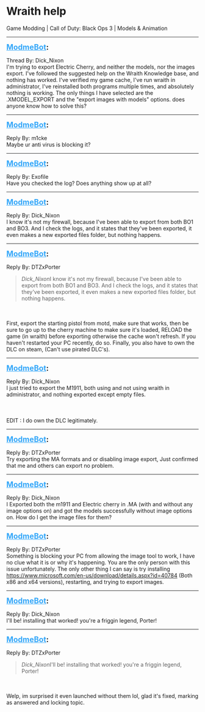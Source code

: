 # Wraith help
Game Modding | Call of Duty: Black Ops 3 | Models & Animation

---
<strong style="font-size: 1.4em;"><span style="text-decoration: underline;text-decoration-color: #34a7f9;"><span style="color:#34a7f9;">ModmeBot</span></span>:</strong>

<p>Thread By: Dick_Nixon<br />I&#39;m trying to export Electric Cherry, and neither the models, nor the images export. I&#39;ve followed the suggested help on the Wraith Knowledge base, and nothing has worked. I&#39;ve verified my game cache, I&#39;ve run wraith in administrator, I&#39;ve reinstalled both programs multiple times, and absolutely nothing is working. The only things I have selected are the .XMODEL_EXPORT and the &quot;export images with models&quot; options. does anyone know how to solve this?</p>

---
<strong style="font-size: 1.4em;"><span style="text-decoration: underline;text-decoration-color: #34a7f9;"><span style="color:#34a7f9;">ModmeBot</span></span>:</strong>

<p>Reply By: m1cke<br />Maybe ur anti virus is blocking it?</p>

---
<strong style="font-size: 1.4em;"><span style="text-decoration: underline;text-decoration-color: #34a7f9;"><span style="color:#34a7f9;">ModmeBot</span></span>:</strong>

<p>Reply By: Exofile<br />Have you checked the log? Does anything show up at all?</p>

---
<strong style="font-size: 1.4em;"><span style="text-decoration: underline;text-decoration-color: #34a7f9;"><span style="color:#34a7f9;">ModmeBot</span></span>:</strong>

<p>Reply By: Dick_Nixon<br />I know it&#39;s not my firewall, because I&#39;ve been able to export from both BO1 and BO3. And I check the logs, and it states that they&#39;ve been exported, it even makes a new exported files folder, but nothing happens.</p>

---
<strong style="font-size: 1.4em;"><span style="text-decoration: underline;text-decoration-color: #34a7f9;"><span style="color:#34a7f9;">ModmeBot</span></span>:</strong>

<p>Reply By: DTZxPorter<br /><blockquote><em>Dick_Nixon</em>I know it&#39;s not my firewall, because I&#39;ve been able to export from both BO1 and BO3. And I check the logs, and it states that they&#39;ve been exported, it even makes a new exported files folder, but nothing happens.</blockquote><br /><br />First, export the starting pistol from motd, make sure that works, then be sure to go up to the cherry machine to make sure it&#39;s loaded, RELOAD the game (in wraith) before exporting otherwise the cache won&#39;t refresh. If you haven&#39;t restarted your PC recently, do so. Finally, you also have to own the DLC on steam, (Can&#39;t use pirated DLC&#39;s).</p>

---
<strong style="font-size: 1.4em;"><span style="text-decoration: underline;text-decoration-color: #34a7f9;"><span style="color:#34a7f9;">ModmeBot</span></span>:</strong>

<p>Reply By: Dick_Nixon<br />I just tried to export the M1911, both using and not using wraith in administrator, and nothing exported except empty files.<br /><br /><br /><br />EDIT : I do own the DLC legitimately.</p>

---
<strong style="font-size: 1.4em;"><span style="text-decoration: underline;text-decoration-color: #34a7f9;"><span style="color:#34a7f9;">ModmeBot</span></span>:</strong>

<p>Reply By: DTZxPorter<br />Try exporting the MA formats and or disabling image export, Just confirmed that me and others can export no problem.</p>

---
<strong style="font-size: 1.4em;"><span style="text-decoration: underline;text-decoration-color: #34a7f9;"><span style="color:#34a7f9;">ModmeBot</span></span>:</strong>

<p>Reply By: Dick_Nixon<br />I Exported both the m1911 and Electric cherry in .MA (with and without any image options on) and got the models successfully without image options on. How do I get the image files for them?</p>

---
<strong style="font-size: 1.4em;"><span style="text-decoration: underline;text-decoration-color: #34a7f9;"><span style="color:#34a7f9;">ModmeBot</span></span>:</strong>

<p>Reply By: DTZxPorter<br />Something is blocking your PC from allowing the image tool to work, I have no clue what it is or why it&#39;s happening. You are the only person with this issue unfortunately. The only other thing I can say is try installing <a href="https://www.microsoft.com/en-us/download/details.aspx?id=40784">https://www.microsoft.com/en-us/download/details.aspx?id=40784</a> (Both x86 and x64 versions), restarting, and trying to export images.</p>

---
<strong style="font-size: 1.4em;"><span style="text-decoration: underline;text-decoration-color: #34a7f9;"><span style="color:#34a7f9;">ModmeBot</span></span>:</strong>

<p>Reply By: Dick_Nixon<br />I&#39;ll be! installing that worked! you&#39;re a friggin legend, Porter!</p>

---
<strong style="font-size: 1.4em;"><span style="text-decoration: underline;text-decoration-color: #34a7f9;"><span style="color:#34a7f9;">ModmeBot</span></span>:</strong>

<p>Reply By: DTZxPorter<br /><blockquote><em>Dick_Nixon</em>I&#39;ll be! installing that worked! you&#39;re a friggin legend, Porter!</blockquote><br /><br />Welp, im surprised it even launched without them lol, glad it&#39;s fixed, marking as answered and locking topic.</p>
